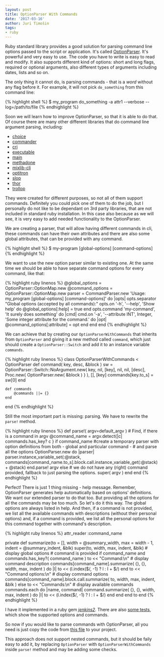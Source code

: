 ```yaml
---
layout: post
title: OptionParser With Commands
date: '2017-03-16'
author: Juri Timošin
tags:
- ruby
---
```


[1]: http://ruby-doc.org/stdlib/libdoc/optparse/rdoc/OptionParser.html
[2]: https://github.com/defunkt/choice
[3]: https://github.com/commander-rb/commander
[4]: http://stoneship.org/software/cri/
[5]: http://rubyworks.github.io/executable/
[6]: https://github.com/ahoward/main
[7]: https://github.com/davetron5000/methadone
[8]: https://rubygems.org/gems/mixlib-cli
[9]: https://rubygems.org/gems/optitron
[10]: http://github.com/leejarvis/slop
[11]: http://whatisthor.com/
[12]: http://manageiq.github.io/trollop/
[13]: https://bitbucket.org/DracoAter/jenkins2/src/tip/lib/jenkins2/cmdparse.rb
[14]: https://bitbucket.org/DracoAter/jenkins2/src/tip/test/unit/command_line_test.rb

Ruby standard library provides a good solution for parsing command line options passed to the
script or application. It's called [OptionParser][1]. It's powerful and very easy to use. The code
you have to write is easy to read and modify. It also supports different kind of options: short
and long flags, required or optional arguments, also different types of arguments including
dates, lists and so on.

<!--more-->

The only thing it cannot do, is parsing commands - that is a _word_ without any flag before it. For
example, it will not pick `do_something` from this command line:

{% highlight shell %}
$ my_program do_something -a attr1 --verbose --log=/path/to/file
{% endhighlight %}

Soon we will learn how to improve OptionParser, so that it is able to do that. Of course there are
many other different libraries that do command line argument parsing, including:

- [choice][2]
- [commander][3]
- [cri][4]
- [executable][5]
- [main][6]
- [methadone][7]
- [mixlib-cli][8]
- [optitron][9]
- [slop][10]
- [thor][11]
- [trollop][12]

They were created for different purposes, so not all of them support commands. Definitely you could
pick one of them to do the job, but I personally do not like to be dependant on 3rd party libraries,
that are not included in standard ruby installation. In this case also because as we will see, it
is very easy to add needed functionality to the OptionParser.

We are creating a parser, that will allow having different commands in cli, these commands can have
their own attributes and there are also some global attributes, that can be provided with any
command.

{% highlight shell %}
$ my-program [global-options] <command> [command-options]
{% endhighlight %}

We want to use the new option parser similar to existing one. At the same time we should be able to
have separate command options for every command, like that:

{% highlight ruby linenos %}
@global_options = OptionParser::OptionMap.new
@command_options = OptionParser::OptionMap.new
parser = CommandParser.new 'Usage: my_program [global-options] <command> [command-options]' do |opts|
	opts.separator "Global options (accepted by all commands):"
	opts.on '-h', '--help', 'Show help' do
		@global_options[:help] = true
	end
	opts.command 'my-command', 'It surely does something' do |cmd|
		cmd.on '-a', '--attribute INT', Integer, 'Some integer attribute for the command.' do |opt|
			@command_options[:attribute] = opt
		end
	end
end
{% endhighlight %}

We can achieve that by creating our `OptionParserWithCommands` that inherits from `OptionParser` and
giving it a new method called `command`, which just should create a `OptionParser::Switch` and add
it to an instance variable `commands`.

{% highlight ruby linenos %}
class OptionParserWithCommands < OptionParser
	def command( key, desc, &block )
		sw = OptionParser::Switch::NoArgument.new( key, nil, [key], nil, nil, [desc],
			Proc.new{ OptionParser.new( &block ) } ), [], [key]
		commands[key.to_s] = sw[0]
	end

	def commands
		@commands ||= {}
	end
end
{% endhighlight %}

Still the most important part is missing: parsing. We have to rewrite the `parse!` method.

{% highlight ruby linenos %}
def parse!( argv=default_argv )
	# Find, if there is a command in argv
	@command_name = argv.detect{|c| commands.has_key? c }
	if command_name
		#create a temporary parser with option definitions from both - global and particular command -
		# and parse all the options
		OptionParser.new do |parser|
			parser.instance_variable_set(:@stack,
				commands[command_name.to_s].block.call.instance_variable_get(:@stack) + @stack)
		end.parse! argv
	else
		# we do not have any (right) command provided, fallback to just parsing the options.
		super( argv )
	end
end
{% endhighlight %}

Perfect! There is just 1 thing missing - help message. Remember, OptionParser generates help
automatically based on options' definitions. We want our extended parser to do that too. But
providing all the options for all the commands may be too much. So let's do it this way. The global
options are always listed in help. And then, if a command is not provided, we list all the available
commands with descriptions (without their personal options) and, if a command is provided, we list
all the personal options for this command together with command's description.

{% highlight ruby linenos %}
attr_reader :command_name

private
def summarize(to = [], width = @summary_width, max = width - 1, indent = @summary_indent, &blk)
	super(to, width, max, indent, &blk) # display global options
	# command is provided
	if command_name and commands.has_key?( command_name )
		to << "Command:\n"
		# display command description
		commands[command_name].summarize( {}, {}, width, max, indent ) do |l|
			to << (l.index($/, -1) ? l : l + $/)
		end
		to << "Command options:\n"
		# display command options
		commands[command_name].block.call.summarize( to, width, max, indent, &blk )
	else
		to << "Commands:\n"
		# display available commands
		commands.each do |name, command|
			command.summarize( {}, {}, width, max, indent ) do |l|
				to << (l.index($/, -1) ? l : l + $/)
			end
		end
	end
	to
end
{% endhighlight %}

I have it implemented in a ruby gem [_jenkins2_][13]. There are also [some tests][14], which show
the supported options and commands.

So now if you would like to parse commands with OptionParser, all you need is just copy the code
from [this file][13] to your project.

This approach does not support nested commands, but it should be faily easy to add it, by replacing
`OptionParser` with `OptionParserWithCommands` inside `parse!` method and may be adding some checks.
